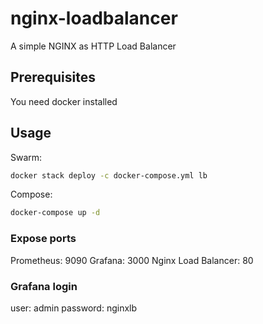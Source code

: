 # nginx-loadbalancer
A simple NGINX as HTTP Load Balancer

## Prerequisites

You need docker installed

## Usage

Swarm:

```bash
docker stack deploy -c docker-compose.yml lb
```

Compose:

```bash
docker-compose up -d
```

### Expose ports

Prometheus: 9090
Grafana: 3000
Nginx Load Balancer: 80

### Grafana login

user: admin
password: nginxlb
